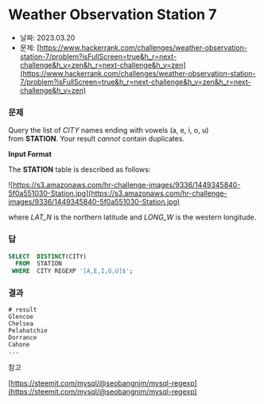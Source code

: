 # Weather Observation Station 7

- 날짜: 2023.03.20
- 문제: [https://www.hackerrank.com/challenges/weather-observation-station-7/problem?isFullScreen=true&h_r=next-challenge&h_v=zen&h_r=next-challenge&h_v=zen](https://www.hackerrank.com/challenges/weather-observation-station-7/problem?isFullScreen=true&h_r=next-challenge&h_v=zen&h_r=next-challenge&h_v=zen)

### 문제

Query the list of *CITY* names ending with vowels (a, e, i, o, u) from **STATION**. Your result *cannot* contain duplicates.

**Input Format**

The **STATION** table is described as follows:

![https://s3.amazonaws.com/hr-challenge-images/9336/1449345840-5f0a551030-Station.jpg](https://s3.amazonaws.com/hr-challenge-images/9336/1449345840-5f0a551030-Station.jpg)

where *LAT_N* is the northern latitude and *LONG_W* is the western longitude.

### 답

```sql
SELECT  DISTINCT(CITY)
  FROM  STATION
 WHERE  CITY REGEXP '[A,E,I,O,U]$';
```

### 결과

```
# result
Glencoe
Chelsea
Pelahatchie
Dorrance
Cahone
...
```

참고

[https://steemit.com/mysql/@seobangnim/mysql-regexp](https://steemit.com/mysql/@seobangnim/mysql-regexp)
